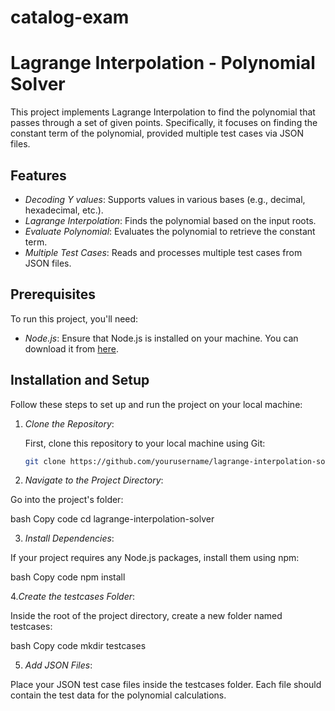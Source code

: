# catalog-exam

# Lagrange Interpolation - Polynomial Solver

This project implements Lagrange Interpolation to find the polynomial that passes through a set of given points. Specifically, it focuses on finding the constant term of the polynomial, provided multiple test cases via JSON files.

## Features

- *Decoding Y values*: Supports values in various bases (e.g., decimal, hexadecimal, etc.).
- *Lagrange Interpolation*: Finds the polynomial based on the input roots.
- *Evaluate Polynomial*: Evaluates the polynomial to retrieve the constant term.
- *Multiple Test Cases*: Reads and processes multiple test cases from JSON files.

## Prerequisites

To run this project, you'll need:

- *Node.js*: Ensure that Node.js is installed on your machine. You can download it from [here](https://nodejs.org/).

## Installation and Setup

Follow these steps to set up and run the project on your local machine:

1. *Clone the Repository*:
   
   First, clone this repository to your local machine using Git:

   ```bash
   git clone https://github.com/yourusername/lagrange-interpolation-solver.git
2. *Navigate to the Project Directory*:

Go into the project's folder:

bash
Copy code
cd lagrange-interpolation-solver

3. *Install Dependencies*:

If your project requires any Node.js packages, install them using npm:

bash
Copy code
npm install

4.*Create the testcases Folder*:

Inside the root of the project directory, create a new folder named testcases:

bash
Copy code
mkdir testcases

5. *Add JSON Files*:

Place your JSON test case files inside the testcases folder. Each file should contain the test data for the polynomial calculations.
